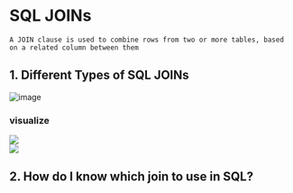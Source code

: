 
# SQL JOINs

```
A JOIN clause is used to combine rows from two or more tables, based on a related column between them
```

## 1. Different Types of SQL JOINs
![image](https://user-images.githubusercontent.com/67835881/118752292-6d0faa80-b880-11eb-8f79-7ace88782678.png)

### visualize 

![](https://content.codecademy.com/courses/learn-sql/multiple-tables/inner-join.gif)
<br>
![](https://content.codecademy.com/courses/learn-sql/multiple-tables/left-join.gif)


## 2. How do I know which join to use in SQL?



 

